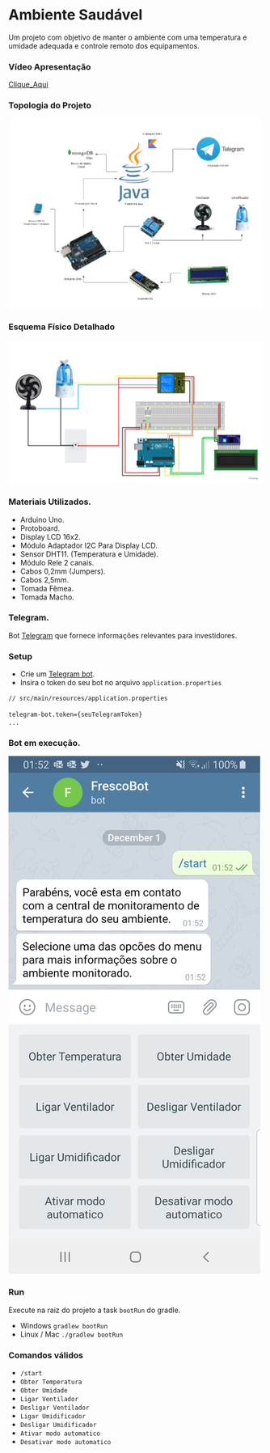 # Ambiente Saudável

Um projeto com objetivo de manter o ambiente com uma temperatura e umidade adequada e controle remoto dos equipamentos.

### Vídeo Apresentação
[Clique_Aqui](https://youtu.be/497JHrPEmwQ)  

### Topologia do Projeto
![Topologia_projeto](/doc/images/TopologiaProjeto.png)

### Esquema Físico Detalhado
![Esquema_Fisico_Detalhado](/doc/images/EsquemaFisicoDetalhado.png)

### Materiais Utilizados.
- Arduino Uno.
- Protoboard.
- Display LCD 16x2.
- Módulo Adaptador I2C Para Display LCD.
- Sensor DHT11. (Temperatura e Umidade).
- Módulo Rele 2 canais.
- Cabos 0,2mm (Jumpers).
- Cabos 2,5mm.
- Tomada Fêmea.
- Tomada Macho.

### Telegram.
Bot [Telegram](https://telegram.org/) que fornece informações relevantes para investidores.

### Setup
- Crie um [Telegram bot](https://core.telegram.org/bots).
- Insira o token do seu bot no arquivo `application.properties`
```text
// src/main/resources/application.properties

telegram-bot.token={seuTelegramToken}
...
```
### Bot em execução.
![Bot_Telegram](/doc/images/botImage.jpg)

### Run
Execute na raiz do projeto a task `bootRun` do gradle.

- Windows
  `gradlew bootRun`
- Linux / Mac
  `./gradlew bootRun`

### Comandos válidos
- `/start`
- `Obter Temperatura`
- `Obter Umidade`
- `Ligar Ventilador`
- `Desligar Ventilador`
- `Ligar Umidificador`
- `Desligar Umidificador`
- `Ativar modo automatico`
- `Desativar modo automatico`
